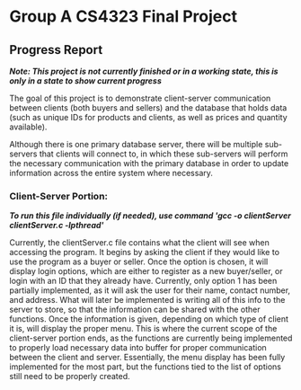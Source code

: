 # Group A CS4323 Final Project

## Progress Report
***Note: This project is not currently finished or in a working state, this is only in a state to show current progress***

The goal of this project is to demonstrate client-server communication between clients (both buyers and sellers) and the database that holds data (such as unique IDs for products and clients, as well as prices and quantity available).

Although there is one primary database server, there will be multiple sub-servers that clients will connect to, in which these sub-servers will perform the necessary communication with the primary database in order to update information across the entire system where necessary.

### Client-Server Portion: 
***To run this file individually (if needed), use command 'gcc -o clientServer clientServer.c -lpthread'***

Currently, the clientServer.c file contains what the client will see when accessing the program. It begins by asking the client if they would like to use the program as a buyer or seller.
Once the option is chosen, it will display login options, which are either to register as a new buyer/seller, or login with an ID that they already have. 
Currently, only option 1 has been partially implemented, as it will ask the user for their name, contact number, and address. What will later be implemented is writing all of this info to the server to store, so that the information can be shared with the other functions.
Once the information is given, depending on which type of client it is, will display the proper menu. This is where the current scope of the client-server portion ends, as the functions are currently being implemented to properly load necessary data into buffer for proper communication between the client and server. 
Essentially, the menu display has been fully implemented for the most part, but the functions tied to the list of options still need to be properly created. 
